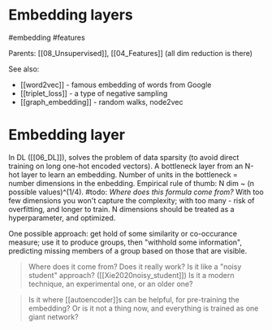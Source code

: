 # Embedding layers

#embedding #features

Parents: [[08_Unsupervised]], [[04_Features]] (all dim reduction is there)

See also:
* [[word2vec]] - famous embedding of words from Google
* [[triplet_loss]] - a type of negative sampling
* [[graph_embedding]] - random walks, node2vec

# Embedding layer

In DL ([[06_DL]]), solves the problem of data sparsity (to avoid direct training on long one-hot encoded vectors). A bottleneck layer from an N-hot layer to learn an embedding. Number of units in the bottleneck = number dimensions in the enbedding. Empirical rule of thumb: N dim ~ (n possible values)^(1/4). #todo:  _Where does this formula come from?_ With too few dimensions you won't capture the complexity; with too many - risk of overfitting, and longer to train. N dimensions should be treated as a hyperparameter, and optimized.

One possible approach: get hold of some similarity or co-occurance measure; use it to produce groups, then "withhold some information", predicting missing members of a group based on those that are visible.
> Where does it come from? Does it really work? Is it like a "noisy student" approach? ([[Xie2020noisy_student]]) Is it a modern technique, an experimental one, or an older one?

> Is it where [[autoencoder]]s can be helpful, for pre-training the embedding? Or is it not a thing now, and everything is trained as one giant network?